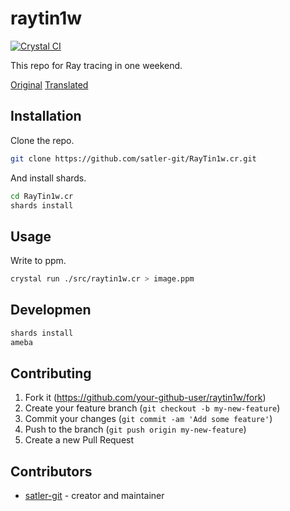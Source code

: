 # raytin1w

[![Crystal CI](https://github.com/satler-git/RayTin1w.cr/actions/workflows/crystal.yml/badge.svg)](https://github.com/satler-git/RayTin1w.cr/actions/workflows/crystal.yml)

This repo for Ray tracing in one weekend.

[Original](https://raytracing.github.io/books/RayTracingInOneWeekend.html)
[Translated](https://inzkyk.booth.pm/items/2186534)

## Installation

Clone the repo.

```bash
git clone https://github.com/satler-git/RayTin1w.cr.git
```

And install shards.

```bash
cd RayTin1w.cr
shards install
```

## Usage

Write to ppm.

```bash
crystal run ./src/raytin1w.cr > image.ppm
```

## Developmen

```bash
shards install
ameba
```

## Contributing

1. Fork it (<https://github.com/your-github-user/raytin1w/fork>)
2. Create your feature branch (`git checkout -b my-new-feature`)
3. Commit your changes (`git commit -am 'Add some feature'`)
4. Push to the branch (`git push origin my-new-feature`)
5. Create a new Pull Request

## Contributors

- [satler-git](https://github.com/your-github-user) - creator and maintainer
